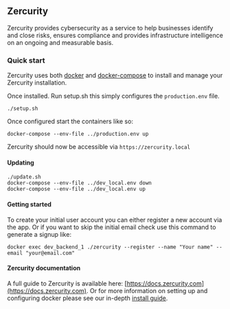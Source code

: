 ## Zercurity

Zercurity provides cybersecurity as a service to help businesses identify and close risks, ensures compliance and provides infrastructure intelligence on an ongoing and measurable basis.

### Quick start

Zercurity uses both [docker](https://docs.docker.com/engine/install/) and [docker-compose](https://docs.docker.com/compose/install/) to install and manage your Zercurity installation.

Once installed. Run setup.sh this simply configures the `production.env` file.

```
./setup.sh
```

Once configured start the containers like so:

````
docker-compose --env-file ../production.env up
````

Zercurity should now be accessible via `https://zercurity.local`

#### Updating

```
./update.sh
docker-compose --env-file ../dev_local.env down
docker-compose --env-file ../dev_local.env up
```

#### Getting started

To create your initial user account you can either register a new account via the app. Or if
you want to skip the initial email check use this command to generate a signup like:

```
docker exec dev_backend_1 ./zercurity --register --name "Your name" --email "your@email.com"
```


#### Zercurity documentation

A full guide to Zercurity is available here: [https://docs.zercurity.com](https://docs.zercurity.com). Or for more information on setting up and configuring docker please see our in-depth [install guide](https://docs.zercurity.com/onprem/index.html).
